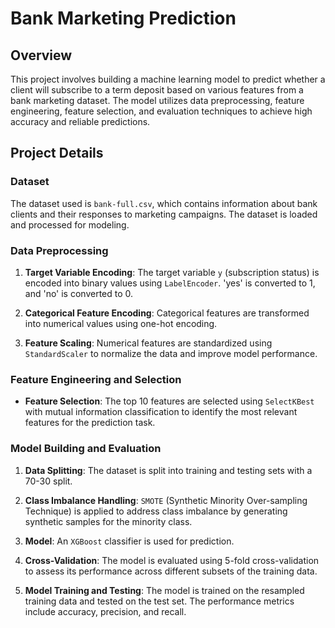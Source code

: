 # Bank Marketing Prediction

## Overview

This project involves building a machine learning model to predict whether a client will subscribe to a term deposit based on various features from a bank marketing dataset. The model utilizes data preprocessing, feature engineering, feature selection, and evaluation techniques to achieve high accuracy and reliable predictions.

## Project Details

### Dataset

The dataset used is `bank-full.csv`, which contains information about bank clients and their responses to marketing campaigns. The dataset is loaded and processed for modeling.

### Data Preprocessing

1. **Target Variable Encoding**: The target variable `y` (subscription status) is encoded into binary values using `LabelEncoder`. 'yes' is converted to 1, and 'no' is converted to 0.

2. **Categorical Feature Encoding**: Categorical features are transformed into numerical values using one-hot encoding.

3. **Feature Scaling**: Numerical features are standardized using `StandardScaler` to normalize the data and improve model performance.

### Feature Engineering and Selection

- **Feature Selection**: The top 10 features are selected using `SelectKBest` with mutual information classification to identify the most relevant features for the prediction task.

### Model Building and Evaluation

1. **Data Splitting**: The dataset is split into training and testing sets with a 70-30 split.

2. **Class Imbalance Handling**: `SMOTE` (Synthetic Minority Over-sampling Technique) is applied to address class imbalance by generating synthetic samples for the minority class.

3. **Model**: An `XGBoost` classifier is used for prediction. 

4. **Cross-Validation**: The model is evaluated using 5-fold cross-validation to assess its performance across different subsets of the training data.

5. **Model Training and Testing**: The model is trained on the resampled training data and tested on the test set. The performance metrics include accuracy, precision, and recall.


